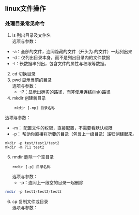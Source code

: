 ## linux文件操作  
### 处理目录常见命令  
1. ls 列出目录及文件名  
   选项与参数：  
 - -a：全部的文件，连同隐藏的文件（开头为.的文件）一起列出来  
 - -d：仅列出目录本身，而不是列出目录内的文件数据  
 - -l：长数据串列出，包含文件的属性与权限等数据。
2. cd 切换目录  
3. pwd 显示当前的目录  
   选项与参数： 
   * -P：显示出确实的路径，而非使用连结(link)路径
4. mkdir 创建新目录  
   ```shell
    mkdir [-mp] 目录名称 
    ```
  选项与参数：
  * -m： 配置文件的权限，直接配置，不需要看默认权限
  * -p： 帮助你直接将所要的目录（包含上一级目录）递归创建起来。
  ```shell
 mkdir -p test/test1/test2
 mkdir -m 711 test2  
 ```
5. rmdir 删除一个空目录  
   ```shell
   rmdir [-p] 目录名称
   ```
   选项与参数：  
   * -p：连同上一级空的目录一起删除
  ```powershell
  rmdir -p test1/test2/test3
  ```
6. cp 复制文件或目录  
   选项与参数：
   + -a：相当于-pdr的意思
   + -d：若来源档为连结档的属性，则复制连结档属性而非文件本身
   + -f： 为强制(force)的意思，若目标文件已经存在且无法开启，则移除后再尝试一次。
   + -i：若目标档已存在时，再覆盖时会先询问动作的进行。
   + -l：进行硬式连结档创建，而非文件本身
   + -p：连同文件的属性一起复制过去，而非使用默认属性（备份常用）
   + -r：递归持续复制，用于目录的复制
   + -s：复制成为符合连结档，即windows的快捷方式
   + -u：若目标文件比源文件旧才升级目标文件。
7. rm 删除文件或目录  
   ```powershell
   rm [-fir] 文件或目录
   ```
   选项与参数：
   * -f：就是force的意思，忽略不存在的文件，不会出现警告信息；
   * -i：互动模式，在删除前会询问使用者是否动作；
   * -r：递归删除，最常用在目录删除，是非常危险的选项。
8. mv 移动文件与目录，或修改文件与目录的名称  
   选项与参数：  
   * -f：强制的意思，如果目标文件已存在，不会询问而直接覆盖；
   * -i：若目标文件已经存在，就会询问是否覆盖；
   * -u：若目标文件已经存在，且源文件比较新，才会升级。
### Linux文件查看
1. cat 由第一行开始显示文件内容。
   ```powershell
   cat [-AbEnTv]
   ```
   选项和参数：  
   * -A:相当于-vET的整合选项，可列出一些特殊字符而不是空白而已；
   * -b：列出行号，仅针对非空白行做行号显示，空白行不标行号；
   * -E：将结尾的断行字节$显示出来；
   * -n：列印出行号，连同空白行也会有行号，与-b不同；
   * T：将tab键以^|显示出来；
   * -v:列出一些看不出来的特殊字符。
2. tac 与cat命令相反，文件内容从最后一行开始显示，可以看出tac是cat的倒着写  
3. nl 显示行号
4. more 一页一页翻动  
   在more运行中，有以下几个键可以操作：
   * 空格键 ：代表向下翻一页；
   * Enter：代表向下翻一行；
   * /字符串:代表在这个显示的内容当中，向下搜索“字符串”这个关键字；
   * :f :立刻显示出文档名以及目前显示的行数；
   * q：代表离开more，不再显示该文件内容；
   * b或者ctrl-b：代表往回翻页。
  5. Less 一页一页翻动  
   less运行时，可以输入以下命令：
   * 空格键：向下翻动；
   * pagedown：向下翻动一页；
   * pageup：向上翻动一页；
   * /字符串：向下搜索字符串；
   * ?字符串：向上搜索字符串
   * n：重复前一个搜索
   * N：反向重复前一个搜索；
   * q：离开less这个程序。
  6. head 取出前面几行     
     ```
     head [-n number] 文件  
     ```
    
   选项和参数：  
   * -n:后面接数字，代表显示几行的意思。
  7. tail 取出文件后面几行  
    ``` 
    tail [-n number] 文件
    ```  
  选项和参数：
   * -n：后面接数字，代表显示几行的意思；
   * -f：表示持续侦测后面所接的文档，要等到按下ctrl+c才会结束tail的侦测。


   



